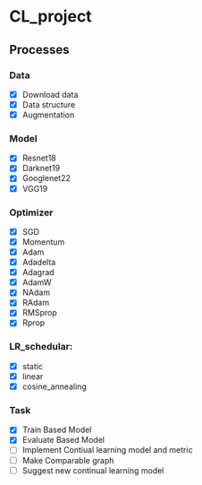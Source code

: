 # CL_project  
  
## Processes  
### Data  
- [x] Download data  
- [x] Data structure  
- [x] Augmentation  
  
### Model
- [x] Resnet18  
- [x] Darknet19  
- [x] Googlenet22  
- [x] VGG19  
  
### Optimizer
- [x] SGD  
- [x] Momentum  
- [x] Adam  
- [x] Adadelta 
- [x] Adagrad  
- [x] AdamW  
- [x] NAdam  
- [x] RAdam 
- [x] RMSprop  
- [x] Rprop

### LR_schedular:
- [x] static
- [x] linear
- [x] cosine_annealing

### Task  
- [x] Train Based Model  
- [x] Evaluate Based Model
- [ ] Implement Contiual learning model and metric  
- [ ] Make Comparable graph  
- [ ] Suggest new continual learning model  
